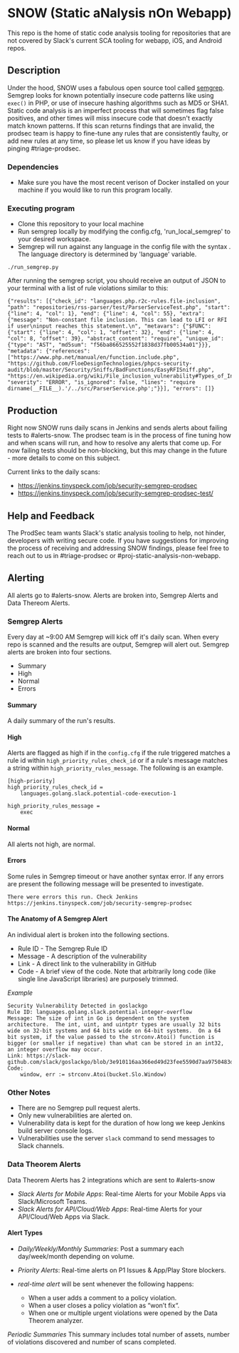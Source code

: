# SNOW (Static aNalysis nOn Webapp)

This repo is the home of static code analysis tooling for repositories that are not covered by Slack's current SCA tooling for webapp, iOS, and Android repos.

## Description

Under the hood, SNOW uses a fabulous open source tool called [semgrep](https://github.com/returntocorp/semgrep).  Semgrep looks for known potentially insecure code patterns like using `exec()` in PHP, or use of insecure hashing algorithms such as MD5 or SHA1.  Static code analysis is an imperfect process that will sometimes flag false positives, and other times will miss insecure code that doesn't exactly match known patterns.  If this scan returns findings that are invalid, the prodsec team is happy to fine-tune any rules that are consistently faulty, or add new rules at any time, so please let us know if you have ideas by pinging #triage-prodsec.

### Dependencies

* Make sure you have the most recent verison of Docker installed on your machine if you would like to run this program locally.

### Executing program

* Clone this repository to your local machine
* Run semgrep locally by modifying the config.cfg, 'run_local_semgrep' to your desired workspace. 
* Semgrep will run against any language in the config file with the syntax <language-xxxx>. The language directory is determined by 'language' variable. 

```
./run_semgrep.py
```

After running the semgrep script, you should receive an output of JSON to your terminal with a list of rule violations similar to this:

```
{"results": [{"check_id": "languages.php.r2c-rules.file-inclusion", "path": "repositories/rss-parser/test/ParserServiceTest.php", "start": {"line": 4, "col": 1}, "end": {"line": 4, "col": 55}, "extra": {"message": "Non-constant file inclusion. This can lead to LFI or RFI if user\ninput reaches this statement.\n", "metavars": {"$FUNC": {"start": {"line": 4, "col": 1, "offset": 32}, "end": {"line": 4, "col": 8, "offset": 39}, "abstract_content": "require", "unique_id": {"type": "AST", "md5sum": "f56ba866525552f1838d37fb00534a01"}}}, "metadata": {"references": ["https://www.php.net/manual/en/function.include.php", "https://github.com/FloeDesignTechnologies/phpcs-security-audit/blob/master/Security/Sniffs/BadFunctions/EasyRFISniff.php", "https://en.wikipedia.org/wiki/File_inclusion_vulnerability#Types_of_Inclusion"]}, "severity": "ERROR", "is_ignored": false, "lines": "require dirname(__FILE__).'/../src/ParserService.php';"}}], "errors": []}
```

## Production

Right now SNOW runs daily scans in Jenkins and sends alerts about failing tests to #alerts-snow.  The prodsec team is in the process of fine tuning how and when scans will run, and how to resolve any alerts that come up.  For now failing tests should be non-blocking, but this may change in the future - more details to come on this subject.

Current links to the daily scans:

* https://jenkins.tinyspeck.com/job/security-semgrep-prodsec
* https://jenkins.tinyspeck.com/job/security-semgrep-prodsec-test/


## Help and Feedback

The ProdSec team wants Slack's static analysis tooling to help, not hinder, developers with writing secure code.  If you have suggestions for improving the process of receiving and addressing SNOW findings, please feel free to reach out to us in #triage-prodsec or #proj-static-analysis-non-webapp.


## Alerting

All alerts go to #alerts-snow. Alerts are broken into, Semgrep Alerts and Data Thereom Alerts. 


### Semgrep Alerts
Every day at ~9:00 AM Semgrep will kick off it's daily scan. When every repo is scanned and the results are output, Semgrep will alert out. Semgrep alerts are broken into four sections. 

* Summary
* High 
* Normal 
* Errors

#### Summary

A daily summary of the run's results. 

#### High

Alerts are flagged as high if in the `config.cfg` if the rule triggered matches a rule id within `high_priority_rules_check_id` or if a rule's message matches a string within `high_priority_rules_message`. The following is an example. 
```
[high-priority]
high_priority_rules_check_id =
    languages.golang.slack.potential-code-execution-1

high_priority_rules_message =
    exec
```

#### Normal

All alerts not high, are normal.

#### Errors

Some rules in Semgrep timeout or have another syntax error. If any errors are present the following message will be presented to investigate. 
```
There were errors this run. Check Jenkins https://jenkins.tinyspeck.com/job/security-semgrep-prodsec
```

#### The Anatomy of A Semgrep Alert

An individual alert is broken into the following sections.

* Rule ID - The Semgrep Rule ID
* Message - A description of the vulnerability 
* Link - A direct link to the vulnerability in GitHub
* Code - A brief view of the code. Note that arbitrarily long code (like single line JavaScript libraries) are purposely trimmed. 

*Example*
```
Security Vulnerability Detected in goslackgo
Rule ID: languages.golang.slack.potential-integer-overflow
Message: The size of int in Go is dependent on the system architecture.  The int, uint, and uintptr types are usually 32 bits wide on 32-bit systems and 64 bits wide on 64-bit systems.  On a 64 bit system, if the value passed to the strconv.Atoi() function is bigger (or smaller if negative) than what can be stored in an int32, an integer overflow may occur.
Link: https://slack-github.com/slack/goslackgo/blob/3e910116aa366ed49d23fee5590d7aa9750483d6/wot/slo_calc.go#L101
Code:
    window, err := strconv.Atoi(bucket.Slo.Window)
```  
  
### Other Notes

* There are no Semgrep pull request alerts.
* Only new vulnerabilities are alerted on. 
* Vulnerability data is kept for the duration of how long we keep Jenkins build server console logs. 
* Vulnerabilities use the server `slack` command to send messages to Slack channels. 

### Data Theorem Alerts

Data Theorem Alerts has 2 integrations which are sent to #alerts-snow

* *Slack Alerts for Mobile Apps*: Real-time Alerts for your Mobile Apps via Slack/Microsoft Teams.
* *Slack Alerts for API/Cloud/Web Apps*: Real-time Alerts for your API/Cloud/Web Apps via Slack.

#### Alert Types

* *Daily/Weekly/Monthly Summaries*: Post a summary each day/week/month depending on volume.

* *Priority Alerts*: Real-time alerts on P1 Issues & App/Play Store blockers.

* *real-time alert* will be sent whenever the following happens:
  * When a user adds a comment to a policy violation.
  * When a user closes a policy violation as “won’t fix“.
  * When one or multiple urgent violations were opened by the Data Theorem analyzer.

*Periodic Summaries*
This summary includes total number of assets, number of violations discovered and number of scans completed.

